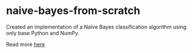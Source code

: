 # naive-bayes-from-scratch

Created an implementation of a Naïve Bayes classification algorithm using only base Python and NumPy.

Read more [here](https://www.michaelrow.land/2020/06/26/naive-bayes-from-scratch)
